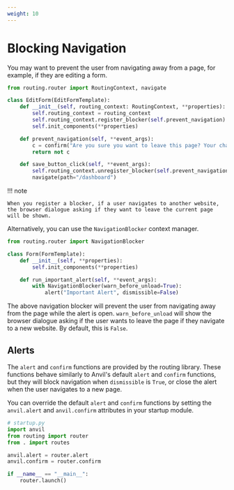 ```yaml
---
weight: 10
---
```


# Blocking Navigation

You may want to prevent the user from navigating away from a page, for example, if they are editing a form.

```python
from routing.router import RoutingContext, navigate

class EditForm(EditFormTemplate):
    def __init__(self, routing_context: RoutingContext, **properties):
        self.routing_context = routing_context
        self.routing_context.register_blocker(self.prevent_navigation)
        self.init_components(**properties)

    def prevent_navigation(self, **event_args):
        c = confirm("Are you sure you want to leave this page? Your changes will be lost.")
        return not c

    def save_button_click(self, **event_args):
        self.routing_context.unregister_blocker(self.prevent_navigation)
        navigate(path="/dashboard")
```

!!! note

    When you register a blocker, if a user navigates to another website, the browser dialogue asking if they want to leave the current page will be shown.

Alternatively, you can use the `NavigationBlocker` context manager.

```python
from routing.router import NavigationBlocker

class Form(FormTemplate):
    def __init__(self, **properties):
        self.init_components(**properties)

    def run_important_alert(self, **event_args):
        with NavigationBlocker(warn_before_unload=True):
            alert("Important Alert", dismissible=False)
```

The above navigation blocker will prevent the user from navigating away from the page while the alert is open.
`warn_before_unload` will show the browser dialogue asking if the user wants to leave the page if they navigate to a new website. By default, this is `False`.

## Alerts

The `alert` and `confirm` functions are provided by the routing library. These functions behave similarly to Anvil's default `alert` and `confirm` functions, but they will block navigation when `dismissible` is `True`, or close the alert when the user navigates to a new page.

You can override the default `alert` and `confirm` functions by setting the `anvil.alert` and `anvil.confirm` attributes in your startup module.

```python
# startup.py
import anvil
from routing import router
from . import routes

anvil.alert = router.alert
anvil.confirm = router.confirm

if __name__ == "__main__":
    router.launch()
```
